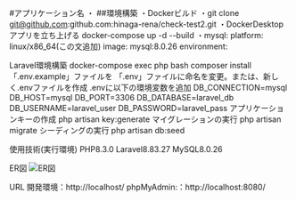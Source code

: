 #アプリケーション名
・
##環境構築
・Dockerビルド 
・git clone git@github.com:github.com:hinaga-rena/check-test2.git
・DockerDesktopアプリを立ち上げる   docker-compose up -d --build
・mysql:
    platform: linux/x86_64(この文追加)
    image: mysql:8.0.26
    environment:
    
Laravel環境構築
docker-compose exec php bash
composer install
「.env.example」ファイルを 「.env」ファイルに命名を変更。または、新しく.envファイルを作成
.envに以下の環境変数を追加
DB_CONNECTION=mysql
DB_HOST=mysql
DB_PORT=3306
DB_DATABASE=laravel_db
DB_USERNAME=laravel_user
DB_PASSWORD=laravel_pass
アプリケーションキーの作成
php artisan key:generate
マイグレーションの実行
php artisan migrate
シーディングの実行
php artisan db:seed

使用技術(実行環境)
PHP8.3.0
Laravel8.83.27
MySQL8.0.26

ER図
![ER図](er-diagram.png)

URL
開発環境：http://localhost/
phpMyAdmin:：http://localhost:8080/
